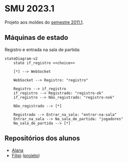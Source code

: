 # SMU 2023.1

Projeto aos moldes do [semestre 2011.1](https://github.com/boidacarapreta/smu20211/milestones?direction=asc&sort=due_date&state=closed).

## Máquinas de estado

Registro e entrada na sala de partida:

```mermaid
stateDiagram-v2
    state if_registro <<choice>>

    [*] --> WebSocket
    
    WebSocket --> Registro: "registro"
    
    Registro --> if_registro
    if_registro --> Registrado: "registro-ok"
    if_registro --> Não_registrado: "registro-nok"
    
    Não_registrado --> [*]

    Registrado --> Entrar_na_sala: "entrar-na-sala"
    Entrar_na_sala --> Na_sala_de_partida: "jogadores"
    Na_sala_de_partida --> [*]
```

## Repositórios dos alunos

- [Alana](https://github.com/alanamandim/smu20231)
- [Filipi](https://github.com/VirgilioFilipi/SMU2023.1) ([projeto](https://github.com/users/VirgilioFilipi/projects/2))
